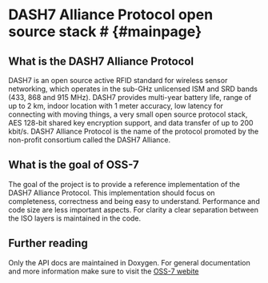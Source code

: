 # DASH7 Alliance Protocol open source stack # {#mainpage}

## What is the DASH7 Alliance Protocol ##

DASH7 is an open source active RFID standard for wireless sensor networking, which operates in the sub-GHz unlicensed ISM and SRD bands (433, 868 and 915 MHz). DASH7 provides multi-year battery life, range of up to 2 km, indoor location with 1 meter accuracy, low latency for connecting with moving things, a very small open source protocol stack, AES 128-bit shared key encryption support, and data transfer of up to 200 kbit/s. DASH7 Alliance Protocol is the name of the protocol promoted by the non-profit consortium called the DASH7 Alliance.

## What is the goal of OSS-7 ##

The goal of the project is to provide a reference implementation of the DASH7 Alliance Protocol. This implementation should focus on completeness, correctness and being easy to understand. Performance and code size are less important aspects. For clarity a clear separation between the ISO layers is maintained in the code.

## Further reading ##

Only the API docs are maintained in Doxygen. For general documentation and more information make sure to visit the [OSS-7 webite](http://mosaic-lopow.github.io/dash7-ap-open-source-stack/)
